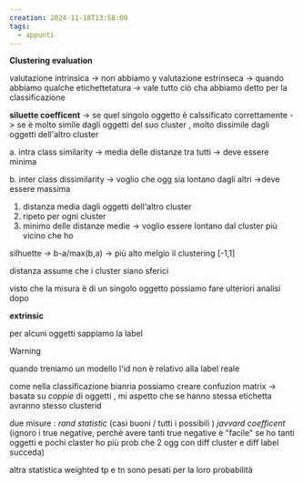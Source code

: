 ```yaml
---
creation: 2024-11-18T13:58:00
tags:
  - appunti
---
```

**Clustering evaluation**

valutazione intrinsica -> non abbiamo y
valutazione estrinseca -> quando abbiamo qualche etichettetatura -> vale tutto ciò cha abbiamo detto per la classificazione 

**siluette coefficent** -> se quel singolo oggetto è calssificato correttamente -> se è molto simile dagli oggetti del suo cluster , molto dissimile dagli oggetti dell'altro cluster

a. intra class similarity -> media delle distanze tra tutti  -> deve essere minima

b. inter class dissimilarity -> voglio che ogg sia lontano dagli altri ->deve essere massima
1. distanza media dagli oggetti dell'altro cluster 
2. ripeto per ogni cluster 
3. minimo delle distanze medie -> voglio essere lontano dal cluster più vicino che ho 

silhuette -> b-a/max(b,a) -> più alto melgio il clustering \[-1,1] 

distanza assume che i cluster siano sferici 

visto che la misura è di un singolo oggetto possiamo fare ulteriori analisi dopo

**extrinsic**

per alcuni oggetti sappiamo la label 
>[!warning] 
>quando treniamo un modello l'id non è relativo alla label reale 

come nella classificazione bianria possiamo creare confuzion matrix -> basata su *coppie* di oggetti , mi aspetto che se hanno stessa etichetta avranno stesso clusterid 

due misure : *rand statistic* (casi buoni / tutti i possibili ) *javvard coefficent* (ignoro i true negative, perchè avere tanti true negative è "facile" se ho tanti oggetti e pochi claster ho più prob che 2 ogg con diff cluster e diff label succeda) 

altra statistica weighted tp e tn sono pesati per la loro probabilità 
